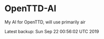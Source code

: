 # OpenTTD-AI
My AI for OpenTTD, will use primarily air

Latest backup: Sun Sep 22 00:56:02 UTC 2019
